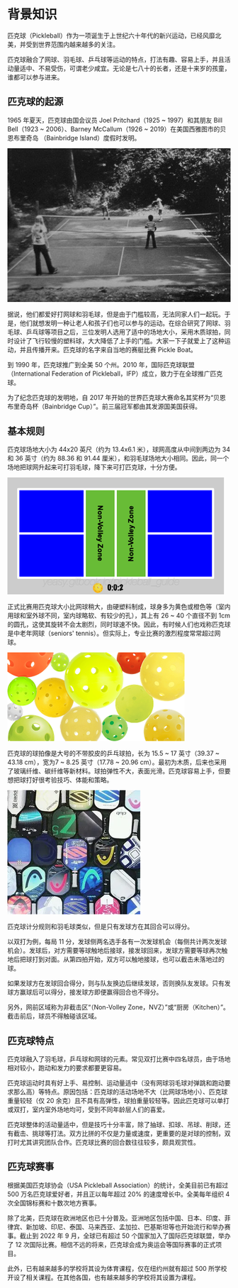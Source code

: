 # 背景知识

匹克球（Pickleball）作为一项诞生于上世纪六十年代的新兴运动，已经风靡北美，并受到世界范围内越来越多的关注。

匹克球融合了网球、羽毛球、乒乓球等运动的特点，打法有趣、容易上手，并且活动量适中、不易受伤，可谓老少咸宜。无论是七八十的长者，还是十来岁的孩童，谁都可以参与进来。

## 匹克球的起源

1965 年夏天，匹克球由国会议员 Joel Pritchard（1925 ~ 1997）和其朋友 Bill Bell（1923 ~ 2006）、Barney McCallum（1926 ~ 2019）在美国西雅图市的贝恩布里奇岛 （Bainbridge Island）度假时发明。

![匹克球的诞生](_images/pickleball-born.png)

据说，他们都爱好打网球和羽毛球，但是由于门槛较高，无法同家人们一起玩。于是，他们就想发明一种让老人和孩子们也可以参与的运动。在综合研究了网球、羽毛球、乒乓球等项目之后，三位发明人选用了适中的场地大小，采用木质球拍，同时设计了飞行较慢的塑料球，大大降低了上手的门槛。大家一下子就爱上了这种运动，并且传播开来。匹克球的名字来自当地的赛艇比赛 Pickle Boat。

到 1990 年，匹克球推广到全美 50 个州。2010 年，国际匹克球联盟（International Federation of Pickleball，IFP）成立，致力于在全球推广匹克球。

为了纪念匹克球的发明地，自 2017 年开始的世界匹克球大赛命名其奖杯为“贝恩布里奇岛杯（Bainbridge Cup）”。前三届冠军都由其发源国美国获得。

## 基本规则

匹克球场地大小为 44x20 英尺（约为 13.4x6.1 米），球网高度从中间到两边为 34 和 36 英寸（约为 88.36 和 91.44 厘米），和羽毛球场地大小相同。因此，同一个场地把球网升起来可打羽毛球，降下来可打匹克球，十分方便。

![匹克球场地](_images/pickleball-court.png)

正式比赛用匹克球大小比网球稍大，由硬塑料制成，球身多为黄色或橙色等（室内用球和室外球不同，室内球略软、有较少的孔），其上有 26 ~ 40 个直径不到 1cm 的圆孔，这使其旋转不会太剧烈，同时球速不快。因此，有时候人们也戏称匹克球是中老年网球（seniors' tennis）。但实际上，专业比赛的激烈程度常常超过网球。

![不同类型的匹克球](_images/various-type-balls.png)

匹克球的球拍像是大号的不带胶皮的乒乓球拍，长为 15.5 ~ 17 英寸（39.37 ~ 43.18 cm），宽为7 ~ 8.25 英寸（17.78 ~ 20.96 cm）。最初为木质，后来也采用了玻璃纤维、碳纤维等新材料。球拍弹性不大，表面光滑。匹克球容易上手，但要想把球打好很考验技巧、体能和策略。

![匹克球球拍](_images/pickleball-paddles.png)

匹克球计分规则和羽毛球类似，但是只有发球方在其回合可以得分。

以双打为例，每局 11 分，发球侧两名选手各有一次发球机会（每侧共计两次发球机会）。发球后，对方需要等球触地后接球，接发球回来，发球方需要等球再次触地后把球打到对面。从第四拍开始，双方可以触地接球，也可以截击未落地过的球。

如果发球方在发球回合得分，则与队友换边后继续发球，否则换队友发球。只有发球方赢球后可以得分，接发球方即便赢得回合也不得分。

另外，网前区域称为非截击区“（Non-Volley Zone，NVZ）”或“厨房（Kitchen）”。截击前后，球员不得触碰该区域。

## 匹克球特点

匹克球融入了羽毛球，乒乓球和网球的元素。常见双打比赛中四名球员，由于场地相对较小，跑动和发力的要求都要更容易。

匹克球运动时具有好上手、易控制、运动量适中（没有网球羽毛球对弹跳和跑动要求那么高）等特点。原因包括：匹克球的活动场地不大（比网球场地小）、匹克球重量较轻（仅 20 余克）且不具有高弹性，球拍重量较轻等。因此匹克球可以单打或双打，室内室外场地均可，受到不同年龄层人们的喜爱。

匹克球整体的活动量适中，但是技巧十分丰富，除了抽球、扣球、吊球、削球，还有截击、挑球等打法。双方比拼的不仅是力量或速度，更重要的是对球的控制，双打时尤其讲究团队合作。匹克球比赛的回合数往往较多，颇具观赏性。

## 匹克球赛事

根据美国匹克球协会（USA Pickleball Association）的统计，全美目前已有超过 500 万名匹克球爱好者，并且正以每年超过 20% 的速度增长中。全美每年组织 4 次全国锦标赛和十数次地方赛事。

除了北美，匹克球在欧洲地区也已十分普及。亚洲地区包括中国、日本、印度、菲律宾、新加坡、印尼、泰国、马来西亚、孟加拉、巴基斯坦等也开始流行和举办赛事。截止到 2022 年 9 月，全球已有超过 50 个国家加入了国际匹克球联盟，举办了 12 次国际比赛。相信不远的将来，匹克球会成为奥运会等国际赛事的正式项目。

此外，已有越来越多的学校将其设为体育课程，仅在纽约州就有超过 500 所学校开设了相关课程。在其他各国，也有越来越多的学校将其设置为课程。
